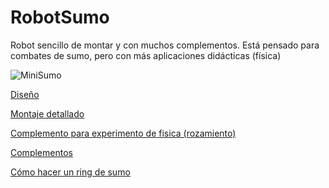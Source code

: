 # RobotSumo

Robot sencillo de montar y con muchos complementos.
Está pensado para combates de sumo, pero con más aplicaciones didácticas (física)


![MiniSumo](https://thingiverse-production-new.s3.amazonaws.com/renders/2b/b2/7c/3d/d7/57ccceda67e960064f7ad3f3a5ac37e6_preview_featured.JPG)

[Diseño](https://www.thingiverse.com/thing:2574286)

[Montaje detallado](https://www.instructables.com/id/SimpleSumo-Educational-Fighting-Robots/)

[Complemento para experimento de fisica (rozamiento)](https://www.thingiverse.com/thing:2583558)

[Complementos](https://pinshape.com/search/designs?q=simplesumo)

[Cómo hacer un ring de sumo](https://www.instructables.com/id/How-to-Make-a-Mini-Sumo-Ring/)
